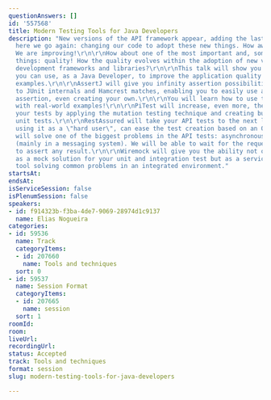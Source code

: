```yaml
---
questionAnswers: []
id: '557568'
title: Modern Testing Tools for Java Developers
description: "New versions of the API framework appear, adding the last trending and
  here we go again: changing our code to adopt these new things. How awesome it is!
  We are improving!\r\n\r\nHow about one of the most important and, sometimes, missed
  things: quality! How the quality evolves within the adoption of new versions of
  development frameworks and libraries?\r\n\r\nThis talk will show you 5 libraries
  you can use, as a Java Developer, to improve the application quality with real-world
  examples.\r\n\r\nAssertJ will give you infinity assertion possibilities compared
  to JUnit internals and Hamcrest matches, enabling you to easily use any kind of
  assertion, even creating your own.\r\n\r\nYou will learn how to use these tools
  with real-world examples!\r\n\r\nPiTest will increase, even more, the coverage of
  your tests by applying the mutation testing technique and creating bullet-proof
  unit tests.\r\n\r\nRestAssured will take your API tests to the next level where,
  using it as a \"hard user\", can ease the test creation based on an OpenAPI specification.\r\n\r\nAwaitability
  will solve one of the biggest problems in the API tests: asynchronous calls/messages
  (mainly in a messaging system). We will be able to wait for the request to be completed
  to assert any result.\r\n\r\nWiremock will give you the ability not only restricted
  as a mock solution for your unit and integration test but as a service virtualization
  tool solving common problems in an integrated environment."
startsAt: 
endsAt: 
isServiceSession: false
isPlenumSession: false
speakers:
- id: f914323b-f3ba-4de7-9069-28974d1c9137
  name: Elias Nogueira
categories:
- id: 59536
  name: Track
  categoryItems:
  - id: 207660
    name: Tools and techniques
  sort: 0
- id: 59537
  name: Session Format
  categoryItems:
  - id: 207665
    name: session
  sort: 1
roomId: 
room: 
liveUrl: 
recordingUrl: 
status: Accepted
track: Tools and techniques
format: session
slug: modern-testing-tools-for-java-developers

---
```

